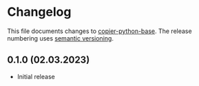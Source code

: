 # Changelog

This file documents changes to [copier-python-base](https://github.com/rszamszur/copier-python-base). The release numbering uses [semantic versioning](http://semver.org).

## 0.1.0 (02.03.2023)

* Initial release
